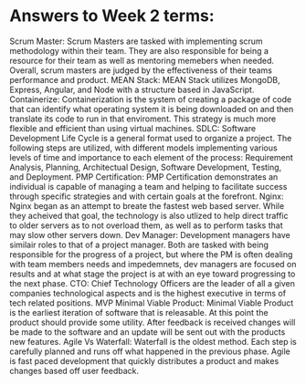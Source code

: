 # Answers to Week 2 terms:
Scrum Master:
    Scrum Masters are tasked with implementing scrum methodology
    within their team. They are also responsible for being a 
    resource for their team as well as mentoring memebers when 
    needed. Overall, scrum masters are judged by the effectiveness 
    of their teams performance and product. 
MEAN Stack:
    MEAN Stack utilizes MongoDB, Express, Angular, and Node with a 
    structure based in JavaScript.
Containerize:
    Containerization is the system of creating a package of code 
    that can identify what operating system it is being downloaded 
    on and then translate its code to run in that enviroment. This
    strategy is much more flexible and efficient than using virtual
    machines.
SDLC:
    Software Development Life Cycle is a general format used to 
    organize a project. The following steps are utilized, with 
    different models implementing various levels of time and 
    importance to each element of the process: Requirement Analysis,
    Planning, Architectual Design, Software Development, Testing,
    and Deployment. 
PMP Certification:
    PMP Certification demonstrates an individual is capable of 
    managing a team and helping to facilitate success through specific
    strategies and with certain goals at the forefront. 
Nginx:
    Nginx began as an attempt to breate the fastest web based server.
    While they acheived that goal, the technology is also utlized to
    help direct traffic to older servers as to not overload them, as
    well as to perform tasks that may slow other servers down.
Dev Manager:
    Development managers have similair roles to that of a project 
    manager. Both are tasked with being responsible for the progress of
    a project, but where the PM is often dealing with team members 
    needs and impedemnets, dev managers are focused on results and
    at what stage the project is at with an eye toward progressing to 
    the next phase.
CTO:
    Chief Technology Officers are the leader of all a given companies
    technological aspects and is the highest executive in 
    terms of tech related positions.
MVP Minimal Viable Product:
    Minimal Viable Product is the earliest iteration of software
    that is releasable. At this point the product should provide
    some utility. After feedback is received changes will be made
    to the software and an update will be sent out with the products
    new features.
Agile Vs Waterfall:
    Waterfall is the oldest method. Each step is carefully planned 
    and runs off what happened in the previous phase. Agile is fast
    paced development that quickly distributes a product and makes 
    changes based off user feedback.